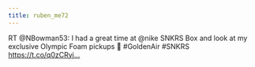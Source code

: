 ```yaml
---
title: ruben_me72
---
```


RT @NBowman53: I had a great time at @nike SNKRS Box and look at my exclusive Olympic Foam pickups 👀 #GoldenAir #SNKRS https://t.co/q0zCRyj…